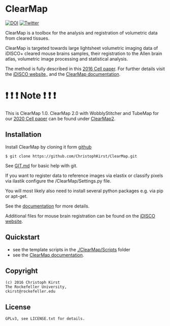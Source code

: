 ClearMap
========

[![DOI](https://zenodo.org/badge/59701678.svg)](https://zenodo.org/badge/latestdoi/59701678)
[![Twitter](https://img.shields.io/twitter/follow/clearmap_idisco?style=social&logo=twitter)](https://twitter.com/intent/follow?screen_name=clearmap_idisco)


ClearMap is a toolbox for the analysis and registration of volumetric data
from cleared tissues.

ClearMap is targeted towards large lightsheet volumetric imaging data
of iDISCO+ cleared mouse brains samples, their registration to the Allen brain atlas,
volumetric image processing and statistical analysis.

The method is fully described in this [2016 Cell paper](http://www.cell.com/cell/abstract/S0092-8674%2816%2930555-4>). 
For further details visit the [iDISCO website](https://idisco.info/)_ and 
the [ClearMap documentation](http://christophkirst.github.io/ClearMap/build/html/index.html).

# :exclamation: :exclamation: :exclamation: Note :exclamation: :exclamation: :exclamation:

This is ClearMap 1.0. ClearMap 2.0 with WobblyStitcher and TubeMap 
for our [2020 Cell paper](https://doi.org/10.1016/j.cell.2020.01.028) can be found under
[ClearMap2](https://github.com/ChristophKirst/ClearMap2).

Installation
------------

Install ClearMap by cloning it form [github](http://www.github.com)

    $ git clone https://github.com/ChristophKirst/ClearMap.git

See [GIT.md](https://github.com/ChristophKirst/ClearMap/blob/master/GIT.md) for basic help with git.

If you want to register data to reference images via elastix or
classify pixels via ilastik configure the /ClearMap/Settings.py file.

You will most likely also need to install several python packages e.g. via 
pip or apt-get.

See the [documentation](http://christophkirst.github.io/ClearMap/build/html/index.html) for more details.

Additional files for mouse brain registration can be found on the [iDISCO website](https://idisco.info/).


Quickstart
----------

   * see the template scripts in the [./ClearMap/Scripts](https://github.com/ChristophKirst/ClearMap/tree/master/ClearMap/Scripts) folder 
   * see the [ClearMap documentation](http://christophkirst.github.io/ClearMap/build/html/index.html). 


Copyright
---------
    (c) 2016 Christoph Kirst
    The Rockefeller University, 
    ckirst@rockefeller.edu

License
-------
    GPLv3, see LICENSE.txt for details.

